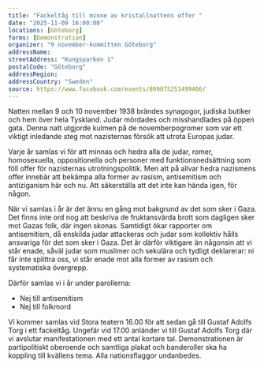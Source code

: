 ```yaml
---
title: "Fackeltåg till minne av kristallnattens offer "
date: "2025-11-09 16:00:00"
locations: [Göteborg]
forms: [Demonstration]
organizer: "9 november-kommittén Göteborg"
addressName: 
streetAddress: "Kungsparken 1"
postalCode: "Göteborg"
addressRegion:
addressCountry: "Sweden"
source: https://www.facebook.com/events/809075251499466/
---
```

Natten mellan 9 och 10 november 1938 brändes synagogor, judiska butiker och hem över hela Tyskland. Judar mördades och misshandlades på öppen gata. Denna natt utgjorde kulmen på de novemberpogromer som var ett viktigt inledande steg mot nazisternas försök att utrota Europas judar.

Varje år samlas vi för att minnas och hedra alla de judar, romer, homosexuella, oppositionella och personer med funktionsnedsättning som föll offer för nazisternas utrotningspolitik. Men att på allvar hedra nazismens offer innebär att bekämpa alla former av rasism, antisemitism och antiziganism här och nu. Att säkerställa att det inte kan hända igen, för någon.

När vi samlas i år är det ännu en gång mot bakgrund av det som sker i Gaza. Det finns inte ord nog att beskriva de fruktansvärda brott som dagligen sker mot Gazas folk, där ingen skonas. Samtidigt ökar rapporter om antisemitism, då enskilda judar attackeras och judar som kollektiv hålls ansvariga för det som sker i Gaza. Det är därför viktigare än någonsin att vi står enade, såväl judar som muslimer och sekulära och tydligt deklarerar: ni får inte splittra oss, vi står enade mot alla former av rasism och systematiska övergrepp.

Därför samlas vi i år under parollerna:
- Nej till antisemitism 
- Nej till folkmord 

Vi kommer samlas vid Stora teatern 16.00 för att sedan gå till Gustaf Adolfs Torg i ett fackeltåg. Ungefär vid 17.00 anländer vi till Gustaf Adolfs Torg där vi avslutar manifestationen med ett antal kortare tal. Demonstrationen är partipolitiskt oberoende och samtliga plakat och banderoller ska ha koppling till kvällens tema. Alla nationsflaggor undanbedes.